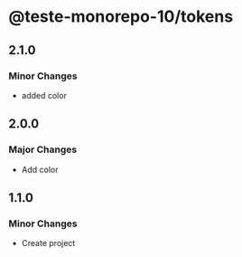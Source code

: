 # @teste-monorepo-10/tokens

## 2.1.0

### Minor Changes

- added color

## 2.0.0

### Major Changes

- Add color

## 1.1.0

### Minor Changes

- Create project
